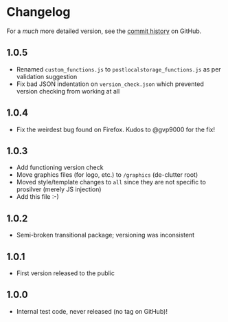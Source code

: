 # Changelog

For a _much_ more detailed version, see the [commit history](https://github.com/GwynethLlewelyn/post-local-storage/commits/master/) on GitHub.

## 1.0.5
- Renamed `custom_functions.js` to `postlocalstorage_functions.js` as per validation suggestion
- Fix bad JSON indentation on `version_check.json` which prevented version checking from working at all

## 1.0.4

- Fix the weirdest bug found on Firefox. Kudos to @gvp9000 for the fix!

## 1.0.3

-   Add functioning version check
-   Move graphics files (for logo, etc.) to `/graphics` (de-clutter root)
-   Moved style/template changes to `all` since they are not specific to prosilver (merely JS injection)
-   Add this file :-)

## 1.0.2

-   Semi-broken transitional package; versioning was inconsistent

## 1.0.1

-   First version released to the public

## 1.0.0

-   Internal test code, never released (no tag on GitHub)!

[commit history]: https://github.com/GwynethLlewelyn/post-local-storage/commits/master
